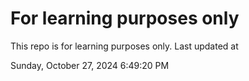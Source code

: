 # For learning purposes only
This repo is for learning purposes only.
Last updated at

Sunday, October 27, 2024 6:49:20 PM

